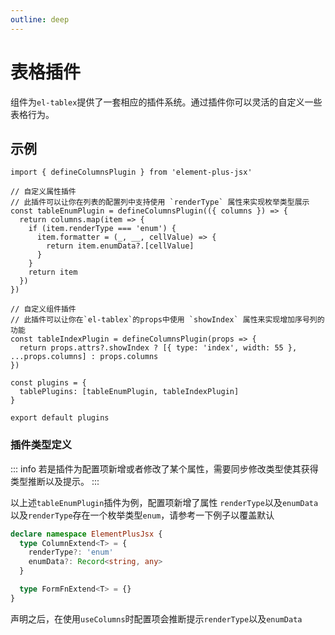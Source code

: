 ```yaml
---
outline: deep
---
```


# 表格插件

组件为`el-tablex`提供了一套相应的插件系统。通过插件你可以灵活的自定义一些表格行为。

## 示例

```tsx
import { defineColumnsPlugin } from 'element-plus-jsx'

// 自定义属性插件
// 此插件可以让你在列表的配置列中支持使用 `renderType` 属性来实现枚举类型展示
const tableEnumPlugin = defineColumnsPlugin(({ columns }) => {
  return columns.map(item => {
    if (item.renderType === 'enum') {
      item.formatter = (_, __, cellValue) => {
        return item.enumData?.[cellValue]
      }
    }
    return item
  })
})

// 自定义组件插件
// 此插件可以让你在`el-tablex`的props中使用 `showIndex` 属性来实现增加序号列的功能
const tableIndexPlugin = defineColumnsPlugin(props => {
  return props.attrs?.showIndex ? [{ type: 'index', width: 55 }, ...props.columns] : props.columns
})

const plugins = {
  tablePlugins: [tableEnumPlugin, tableIndexPlugin]
}

export default plugins
```

### 插件类型定义

::: info
若是插件为配置项新增或者修改了某个属性，需要同步修改类型使其获得类型推断以及提示。
:::

以上述`tableEnumPlugin`插件为例，配置项新增了属性 `renderType`以及`enumData`以及`renderType`存在一个枚举类型`enum`，请参考一下例子以覆盖默认

```typescript
declare namespace ElementPlusJsx {
  type ColumnExtend<T> = {
    renderType?: 'enum'
    enumData?: Record<string, any>
  }

  type FormFnExtend<T> = {}
}
```

声明之后，在使用`useColumns`时配置项会推断提示`renderType`以及`enumData`
